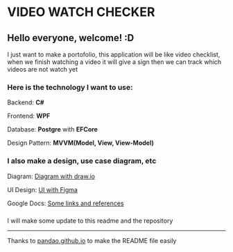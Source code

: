 #  VIDEO WATCH CHECKER

## Hello everyone, welcome! :D

I just want to make a portofolio, this application will be like video checklist, when we finish watching a video it will give a sign then we can track which videos are not watch yet


### Here is the technology I want to use:

Backend: **C#**

Frontend: **WPF**

Database: **Postgre** with **EFCore**

Design Pattern: **MVVM(Model, View, View-Model)**

### I also make a design, use case diagram, etc

Diagram: [Diagram with draw.io](https://drive.google.com/file/d/1-kHLYQQAsbcJy1UJWIVxb9ilWSVbHM1B/view?usp=sharing "Diagram with draw.io")

UI Design: [UI with Figma](https://www.figma.com/file/vY3h14f2ZC2K0pMUChzPP8/VideoWatchChecker?type=design&node-id=0%3A1&mode=design&t=kEJqRUw995LbHF1r-1 "UI with Figma")

Google Docs: [Some links and references](https://docs.google.com/document/d/1Zm7ioMU-jRxguFUik2SsbAKv9lnaPIUHALVSqNVmlfM/edit?usp=sharing)
###
I will make some update to this readme and the repository

------------


Thanks to [pandao.github.io](https://pandao.github.io/ "pandao.github.io") to make the README file easily